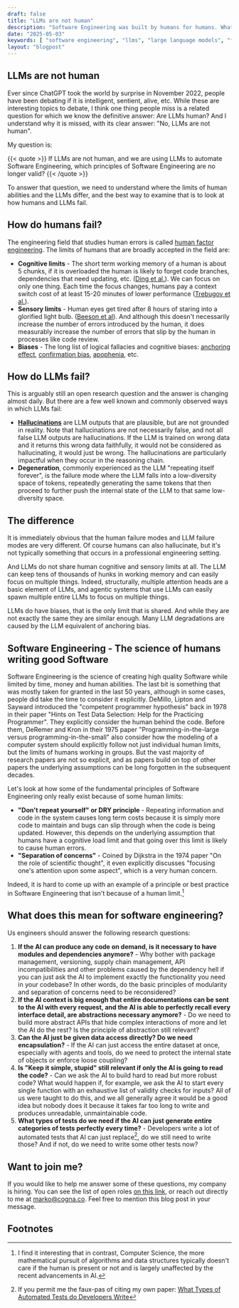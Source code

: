 ```yaml
---
draft: false
title: "LLMs are not human"
description: "Software Engineering was built by humans for humans. What happens when non-humans get involved?"
date: "2025-05-03"
keywords: [ "software engineering", "llms", "large language models", "failure analysis", "how LLMs fail", "how humans fail", "difference between LLMs and humans"]
layout: "blogpost"
---
```

## LLMs are not human

Ever since ChatGPT took the world by surprise in November 2022, people have been debating if it is
intelligent, sentient, alive, etc. While these are interesting topics to debate, I think one thing
people miss is a related question for which we know the definitive answer: Are LLMs human? And I
understand why it is missed, with its clear answer: "No, LLMs are not human".

My question is:

{{< quote >}} If LLMs are not human, and we are using LLMs to automate Software Engineering, which
principles of Software Engineering are no longer valid? {{< /quote >}}

To answer that question, we need to understand where the limits of human abilities and the LLMs
differ, and the best way to examine that is to look at how humans and LLMs fail.

## How do humans fail?

The engineering field that studies human errors is called [human factor
engineering](https://en.wikipedia.org/wiki/Ergonomics). The limits of humans that are broadly
accepted in the field are:

*  **Cognitive limits** - The short term working memory of a human is about 5 chunks, if it is
   overloaded the human is likely to forget code branches, dependencies that need updating, etc.
   ([Ding et al.](https://journals.sagepub.com/doi/pdf/10.1177/21582440241305082?utm_source=chatgpt.com)).
   We can focus on only one thing. Each time the focus changes, humans pay a context switch cost of
   at least 15-20 minutes of lower performance ([Trebugov et al.](https://dl.acm.org/doi/abs/10.1145/3084100.3084116)).
*  **Sensory limits** - Human eyes get tired after 8 hours of staring into a glorified light bulb.
   ([Beeson et al](https://www.sciencedirect.com/science/article/pii/S2451958824001222?utm_source=chatgpt.com)).
   And although this doesn't necessarily increase the number of errors introduced by the human, it
   does measurably increase the number of errors that slip by the human in processes like code
   review.
*  **Biases** - The long list of logical fallacies and cognitive biases: [anchoring effect](https://en.wikipedia.org/wiki/Anchoring_effect),
   [confirmation bias](https://en.wikipedia.org/wiki/Confirmation_bias), [apophenia](https://en.wikipedia.org/wiki/Apophenia), etc.

## How do LLMs fail?

This is arguably still an open research question and the answer is changing almost daily. But there
are a few well known and commonly observed ways in which LLMs fail:

*  **[Hallucinations](https://en.wikipedia.org/wiki/Hallucination_(artificial_intelligence))** are
   LLM outputs that are plausible, but are not grounded in reality. Note that hallucinations are not
   necessarily false, and not all false LLM outputs are hallucinations. If the LLM is trained on
   wrong data and it returns this wrong data faithfully, it would not be considered as
   hallucinating, it would just be wrong. The hallucinations are particularly impactful when they
   occur in the reasoning chain.
*  **Degeneration**, commonly experienced as the LLM "repeating itself forever", is the failure mode
   where the LLM falls into a low-diversity space of tokens, repeatedly generating the same tokens
   that then proceed to further push the internal state of the LLM to that same low-diversity space.

## The difference

It is immediately obvious that the human failure modes and LLM failure modes are very different. Of
course humans can also hallucinate, but it's not typically something that occurs in a professional
engineering setting.

And LLMs do not share human cognitive and sensory limits at all. The LLM can keep tens of thousands
of hunks in working memory and can easily focus on multiple things. Indeed, structurally, multiple
attention heads are a basic element of LLMs, and agentic systems that use LLMs can easily spawn
multiple entire LLMs to focus on multiple things.

LLMs do have biases, that is the only limit that is shared. And while they are not exactly the same
they are similar enough. Many LLM degradations are caused by the LLM equivalent of anchoring bias.

## Software Engineering - The science of humans writing good Software

Software Engineering is the science of creating high quality Software while limited by time, money
and human abilities. The last bit is something that was mostly taken for granted in the last 50
years, although in some cases, people did take the time to consider it explicitly. DeMillo, Lipton
and Sayward introduced the "competent programmer hypothesis" back in 1978 in their paper "Hints on
Test Data Selection: Help for the Practicing Programmer". They explicitly consider the human behind
the code. Before them, DeRemer and Kron in their 1975 paper "Programming-in-the-large versus
programming-in-the-small" also consider how the modeling of a computer system should explicitly
follow not just individual human limits, but the limits of humans working in groups. But the vast
majority of research papers are not so explicit, and as papers build on top of other papers the
underlying assumptions can be long forgotten in the subsequent decades.

Let's look at how some of the fundamental principles of Software Engineering only really exist
because of some human limits:

*  **"Don't repeat yourself" or DRY principle** - Repeating information and code in the system
   causes long term costs because it is simply more code to maintain and bugs can slip through when
   the code is being updated. However, this depends on the underlying assumption that humans have a
   cognitive load limit and that going over this limit is likely to cause human errors.
*  **"Separation of concerns"** - Coined by Dijkstra in the 1974 paper "On the role of scientific
   thought", it even explicitly discusses "focusing one's attention upon some aspect", which is a
   very human concern.

Indeed, it is hard to come up with an example of a principle or best practice in Software
Engineering that isn't because of a human limit.[^1]

## What does this mean for software engineering?

Us engineers should answer the following research questions:

1.  **If the AI can produce any code on demand, is it necessary to have modules and dependencies
    anymore?** - Why bother with package management, versioning, supply chain management, API
    incompatibilities and other problems caused by the dependency hell if you can just ask the AI
    to implement exactly the functionality you need in your codebase? In other words, do the
    basic principles of modularity and separation of concerns need to be reconsidered?
1.  **If the AI context is big enough that entire documentations can be sent to the AI with every
    request, and the AI is able to perfectly recall every interface detail, are abstractions
    necessary anymore?** - Do we need to build more abstract APIs that hide complex interactions
    of more and let the AI do the rest? Is the principle of abstraction still relevant?
1.  **Can the AI just be given data access directly? Do we need encapsulation?** - If the AI can
    just access the entire dataset at once, especially with agents and tools, do we need to
    protect the internal state of objects or enforce loose coupling?
1.  **Is "Keep it simple, stupid" still relevant if only the AI is going to read the code?** - Can
    we ask the AI to build hard to read but more robust code? What would happen if, for example,
    we ask the AI to start every single function with an exhaustive list of validity checks for
    inputs? All of us were taught to do this, and we all generally agree it would be a good idea
    but nobody does it because it takes far too long to write and produces unreadable,
    unmaintainable code.
1.  **What types of tests do we need if the AI can just generate entire categories of tests
    perfectly every time?** - Developers write a lot of automated tests that AI can just
    replace[^2], do we still need to write those? And if not, do we need to write some other
    tests now?

## Want to join me?

If you would like to help me answer some of these questions, my company is hiring. You can see the
list of open roles [on this link](https://www.cogna.co/careers), or reach out directly to me at
[marko@cogna.co](mailto:marko@cogna.co). Feel free to mention this blog post in your message.

## Footnotes

[^1]: I find it interesting that in contrast, Computer Science, the more mathematical pursuit of
algorithms and data structures typically doesn't care if the human is present or not and is largely
unaffected by the recent advancements in AI.

[^2]: If you permit me the faux-pas of citing my own paper: [What Types of Automated Tests do
    Developers
    Write](https://conf.researchr.org/details/ast-2025/ast-2025-papers/6/What-Types-of-Automated-Tests-do-Developers-Write-)
